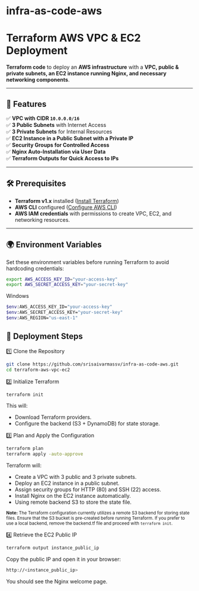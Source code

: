# infra-as-code-aws

# **Terraform AWS VPC & EC2 Deployment**  

 **Terraform code** to deploy an **AWS infrastructure** with a **VPC, public & private subnets, an EC2 instance running Nginx, and necessary networking components**.

---

## **📌 Features**
✅ **VPC with CIDR `10.0.0.0/16`**  
✅ **3 Public Subnets** with Internet Access  
✅ **3 Private Subnets** for Internal Resources  
✅ **EC2 Instance in a Public Subnet with a Private IP**  
✅ **Security Groups for Controlled Access**  
✅ **Nginx Auto-Installation via User Data**  
✅ **Terraform Outputs for Quick Access to IPs**  


---

## **🛠 Prerequisites**
- **Terraform v1.x** installed ([Install Terraform](https://developer.hashicorp.com/terraform/downloads))
- **AWS CLI** configured ([Configure AWS CLI](https://docs.aws.amazon.com/cli/latest/userguide/cli-configure-quickstart.html))
- **AWS IAM credentials** with permissions to create VPC, EC2, and networking resources.

---

## **🌍 Environment Variables**
Set these environment variables before running Terraform to avoid hardcoding credentials:
```bash
export AWS_ACCESS_KEY_ID="your-access-key"
export AWS_SECRET_ACCESS_KEY="your-secret-key"

```

Windows
``` bash
$env:AWS_ACCESS_KEY_ID="your-access-key"
$env:AWS_SECRET_ACCESS_KEY="your-secret-key"
$env:AWS_REGION="us-east-1"
```

## **🚀 Deployment Steps**

1️⃣ Clone the Repository
``` bash
git clone https://github.com/srisaivarmassv/infra-as-code-aws.git
cd terraform-aws-vpc-ec2
```
2️⃣ Initialize Terraform
``` bash
terraform init
```
This will:
 - Download Terraform providers.
 - Configure the backend (S3 + DynamoDB) for state storage.


3️⃣ Plan and Apply the Configuration
``` bash
terraform plan
terraform apply -auto-approve
```
Terraform will:

- Create a VPC with 3 public and 3 private subnets.
- Deploy an EC2 instance in a public subnet.
- Assign security groups for HTTP (80) and SSH (22) access.
- Install Nginx on the EC2 instance automatically.
- Using remote backend S3 to store the state file.
  
<sub>**Note:** The Terraform configuration currently utilizes a remote S3 backend for storing state files. Ensure that the S3 bucket is pre-created before running Terraform. If you prefer to use a local backend, remove the backend.tf file and proceed with `terraform init`.</sub>

4️⃣ Retrieve the EC2 Public IP
``` bash
terraform output instance_public_ip
```
Copy the public IP and open it in your browser:
``` bash
http://<instance_public_ip>
```
You should see the Nginx welcome page.
